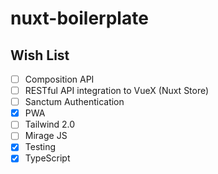 # nuxt-boilerplate

## Wish List

- [ ] Composition API
- [ ] RESTful API integration to VueX (Nuxt Store)
- [ ] Sanctum Authentication
- [x] PWA
- [ ] Tailwind 2.0
- [ ] Mirage JS
- [x] Testing
- [x] TypeScript